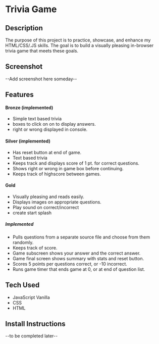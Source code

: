 # Trivia Game

## Description
The purpose of this project is to practice, showcase, and enhance my HTML/CSS/.JS skills. The goal is to build a visually pleasing in-browser trivia game that meets these goals.

## Screenshot
--Add screenshot here someday--

## Features

#### Bronze (implemented)
- Simple text based trivia
- boxes to click on on to display answers.
- right or wrong displayed in console.

#### Silver (implemented)
- Has reset button at end of game.
- Text based trivia
- Keeps track and displays score of 1 pt. for correct questions.
- Shows right or wrong in game box before continuing.
- Keeps track of highscore between games.

#### Gold

- Visually pleasing and reads easily.
- Displays images on appropriate questions.
- Play sound on correct/incorrect
- create start splash

##### Implemented
- Pulls questions from a separate source file and choose from them randomly.
- Keeps track of score.
- Game subscreen shows your answer and the correct answer.
- Game final screen shows summary with stats and reset button.
- Scores 5 points per questions correct, or -10 incorrect.
- Runs game timer that ends game at 0, or at end of question list.


## Tech Used
- JavaScript Vanilla
- CSS
- HTML

## Install Instructions
--to be completed later--



